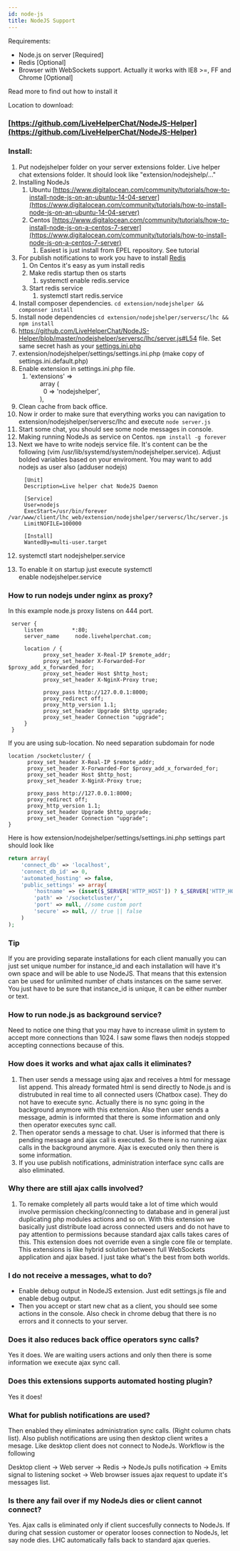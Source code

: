```yaml
---
id: node-js
title: NodeJS Support
---
```


Requirements:

*   Node.js on server [Required]
*   Redis [Optional]
*   Browser with WebSockets support. Actually it works with IE8 >=, FF and Chrome [Optional]

Read more to find out how to install it

Location to download:

### [https://github.com/LiveHelperChat/NodeJS-Helper](https://github.com/LiveHelperChat/NodeJS-Helper)

### Install:

1. Put nodejshelper folder on your server extensions folder. Live helper chat extensions folder. It should look like "extension/nodejshelp/..."
2. Installing NodeJs
    1.  Ubuntu [https://www.digitalocean.com/community/tutorials/how-to-install-node-js-on-an-ubuntu-14-04-server](https://www.digitalocean.com/community/tutorials/how-to-install-node-js-on-an-ubuntu-14-04-server)
    2.  Centos [https://www.digitalocean.com/community/tutorials/how-to-install-node-js-on-a-centos-7-server](https://www.digitalocean.com/community/tutorials/how-to-install-node-js-on-a-centos-7-server)
        1.  Easiest is just install from EPEL repository. See tutorial
3. For publish notifications to work you have to install [Redis](http://redis.io/)
   1.  On Centos it's easy as yum install redis
   2.  Make redis startup then os starts
       1.  systemctl enable redis.service
   3.  Start redis service
       1.  systemctl start redis.service
4. Install composer dependencies. `cd extension/nodejshelper && componser install`
5. Install node dependencies `cd extension/nodejshelper/serversc/lhc && npm install`
6. https://github.com/LiveHelperChat/NodeJS-Helper/blob/master/nodejshelper/serversc/lhc/server.js#L54 file. Set same secret hash as your [settings.ini.php](https://github.com/LiveHelperChat/livehelperchat/blob/master/lhc_web/settings/settings.ini.default.php#L12)
7. extension/nodejshelper/settings/settings.ini.php (make copy of settings.ini.default.php)
8. Enable extension in settings.ini.php file.
   1.  'extensions' =>   
             array (  
               0 => 'nodejshelper',  
             ),
9. Clean cache from back office.
10. Now ir order to make sure that everything works you can navigation to extension/nodejshelper/serversc/lhc and execute `node server.js`
11.  Start some chat, you should see some node messages in console.
12.  Making running NodeJs as service on Centos. `npm install -g forever`
13.  Next we have to write nodejs service file. It's content can be the following (vim /usr/lib/systemd/system/nodejshelper.service). Adjust bolded variables based on your enviroment. You may want to add nodejs as user also (adduser nodejs)

``` 
     [Unit]
     Description=Live helper chat NodeJS Daemon
     
     [Service]
     User=nodejs
     ExecStart=/usr/bin/forever /var/www/client/lhc_web/extension/nodejshelper/serversc/lhc/server.js
     LimitNOFILE=100000
     
     [Install]
     WantedBy=multi-user.target
```

12.  systemctl start nodejshelper.service

13.  To enable it on startup just execute systemctl enable nodejshelper.service

### How to run nodejs under nginx as proxy?

In this example node.js proxy listens on 444 port.

```
 server {  
     listen         *:80;  
     server_name     node.livehelperchat.com;  
       
     location / {  
           proxy_set_header X-Real-IP $remote_addr;  
           proxy_set_header X-Forwarded-For $proxy_add_x_forwarded_for;  
           proxy_set_header Host $http_host;  
           proxy_set_header X-NginX-Proxy true;  
       
           proxy_pass http://127.0.0.1:8000;  
           proxy_redirect off;  
           proxy_http_version 1.1;  
           proxy_set_header Upgrade $http_upgrade;  
           proxy_set_header Connection "upgrade";  
     }  
 }
```

If you are using sub-location. No need separation subdomain for node
```
location /socketcluster/ {
      proxy_set_header X-Real-IP $remote_addr;
      proxy_set_header X-Forwarded-For $proxy_add_x_forwarded_for;
      proxy_set_header Host $http_host;
      proxy_set_header X-NginX-Proxy true;

      proxy_pass http://127.0.0.1:8000;
      proxy_redirect off;
      proxy_http_version 1.1;
      proxy_set_header Upgrade $http_upgrade;
      proxy_set_header Connection "upgrade";
}
```

Here is how extension/nodejshelper/settings/settings.ini.php settings part should look like

```php
return array(
    'connect_db' => 'localhost',
    'connect_db_id' => 0,
    'automated_hosting' => false,
    'public_settings' => array(
        'hostname' => (isset($_SERVER['HTTP_HOST']) ? $_SERVER['HTTP_HOST'] : null),
        'path' => '/socketcluster/',
        'port' => null, //some custom port
        'secure' => null, // true || false
    )
);
```

### Tip

If you are providing separate installations for each client manually you can just set unique number for instance_id and each installation will have it's own space and will be able to use NodeJS. That means that this extension can be used for unlimited number of chats instances on the same server. You just have to be sure that instance_id is unique, it can be either number or text.

### How to run node.js as background service?

Need to notice one thing that you may have to increase ulimit in system to accept more connections than 1024. I saw some flaws then nodejs stopped accepting connections because of this.

### How does it works and what ajax calls it eliminates?

1.  Then user sends a message using ajax and receives a html for message list append. This already formated html is send directly to Node.js and is distrubuted in real time to all connected users (Chatbox case). They do not have to execute sync. Actually there is no sync going in the background anymore with this extension. Also then user sends a message, admin is informted that there is some information and only then operator executes sync call.
2.  Then operator sends a message to chat. User is informed that there is pending message and ajax call is executed. So there is no running ajax calls in the background anymore. Ajax is executed only then there is some information.
3.  If you use publish notifications, administration interface sync calls are also eliminated.

### Why there are still ajax calls involved?

1.  To remake completely all parts would take a lot of time which would involve permission checking/connecting to database and in general just duplicating php modules actions and so on. With this extension we basically just distribute load across connected users and do not have to pay attention to permissions because standard ajax calls takes cares of this. This extension does not override even a single core file or template. This extensions is like hybrid solution between full WebSockets application and ajax based. I just take what's the best from both worlds.

### I do not receive a messages, what to do?

*   Enable debug output in NodeJS extension. Just edit settings.js file and enable debug output.
*   Then you accept or start new chat as a client, you should see some actions in the console. Also check in chrome debug that there is no errors and it connects to your server.

### Does it also reduces back office operators sync calls?

Yes it does. We are waiting users actions and only then there is some information we execute ajax sync call.

### Does this extensions supports automated hosting plugin?

Yes it does!

### What for publish notifications are used?

Then enabled they eliminates administration sync calls. (Right column chats list). Also publish notifications are using then desktop client writes a mesage. Like desktop client does not connect to NodeJs. Workflow is the following

Desktop client -> Web server -> Redis -> NodeJs pulls notification -> Emits signal to listening socket -> Web browser issues ajax request to update it's messages list.

### Is there any fail over if my NodeJs dies or client cannot connect?

Yes. Ajax calls is eliminated only if client succesfully connects to NodeJs. If during chat session customer or operator looses connection to NodeJs, let say node dies. LHC automatically falls back to standard ajax queries.